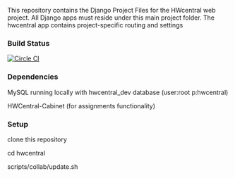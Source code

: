 This repository contains the Django Project Files for the HWcentral web project. All Django apps must reside under this main project folder. The hwcentral app contains project-specific routing and settings

### Build Status
[![Circle CI](https://circleci.com/gh/oasisvali/hwcentral.svg?style=svg&circle-token=4426c27b76092a19cc72aafd6ad0b507096be89a)](https://circleci.com/gh/oasisvali/hwcentral)

### Dependencies
MySQL running locally with hwcentral_dev database (user:root p:hwcentral)

HWCentral-Cabinet (for assignments functionality)

### Setup
clone this repository

cd hwcentral

scripts/collab/update.sh
